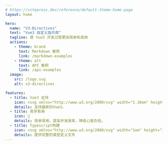 ```yaml
---
# https://vitepress.dev/reference/default-theme-home-page
layout: home

hero:
  name: "V3-Directives"
  text: "Vue3 自定义指令库"
  tagline: 使 Vue3 开发过程更加简单和高效
  actions:
    - theme: brand
      text: Markdown 案例
      link: /markdown-examples
    - theme: alt
      text: API 案例
      link: /api-examples
  image:
    src: /logo.svg
    alt: v3-directives

features:
  - title: Vue3 支持
    icon: <svg xmlns="http://www.w3.org/2000/svg" width="1.16em" height="1em" viewBox="0 0 256 221"><path fill="#41B883" d="M204.8 0H256L128 220.8L0 0h97.92L128 51.2L157.44 0z"/><path fill="#41B883" d="m0 0l128 220.8L256 0h-51.2L128 132.48L50.56 0z"/><path fill="#35495E" d="M50.56 0L128 133.12L204.8 0h-47.36L128 51.2L97.92 0z"/></svg>
    details: 支持最新的Vue3。
  - title: 易学易用
    icon: 🦾
    details: 简单易用，提高开发效率，降低心智负担。
  - title: Typescript构建
    icon: <svg xmlns="http://www.w3.org/2000/svg" width="1em" height="1em" viewBox="0 0 128 128"><path fill="#689F38" d="M106.02 121.68H36.18c-1.66 0-1.26-1.35-1.26-3.01V14.05c0-1.66 1.35-3.01 3.01-3.01h69.36c2.72 0 4.93 2.21 4.93 4.93v99.76c0 3.86-1.83 5.95-6.2 5.95"/><path fill="#94C6D6" d="M18.53 115.14c0 1.94 3.07 3.57 5.01 3.57l80.39-.05c2.98 0 4.54-1.58 4.54-3.52l-.25-21.32H18.53z"/><path fill="#F5F5F5" d="M101.47 105.88s-2.13 5.85.03 8.78c2.51 3.4 6.89 2.58 6.89.99V16.44c0-.66-.61-1.14-1.25-1c-1.39.3-3.89.31-7.21-1.89z"/><path fill="#689F38" d="M94.16 110.85H23.64V6.45h72.25c2.27 0 3.87.61 4.62 1.62c.98 1.31 1.5 3.3 1.5 5.48V103a7.85 7.85 0 0 1-7.85 7.85"/><path fill="#9CCC65" d="M92.01 107.78H25.54c-2.76 0-4.99-2.24-4.99-4.99V11.45c0-2.76 2.24-4.99 4.99-4.99h66.47c3.82 0 6.92 2.18 6.92 6.92v87.49c-.01 3.81-3.1 6.91-6.92 6.91"/><path fill="#616161" d="M34.43 109.75L34.38 6.46h-11.2s-2.31-.4-3.85 0c-2.79.73-3.56 2.76-3.56 6.07v94.41c0 6.7.41 9.6 2.44 11.72c-.12-1.54.87-6.83 1.68-8.28c.72-1.28 14.54-.63 14.54-.63"/><path fill="none" stroke="#424242" stroke-miterlimit="10" stroke-width="2" d="M23.18 6.45v104.4"/><path fill="none" stroke="#424242" stroke-miterlimit="10" stroke-width="3" d="m34.38 109.34l-11.3.22c-3.77 0-5.06 4.04-4.39 6.71c.84 3.37 4.32 3.92 5.18 3.92h12.65"/></svg>
    details: 提供完整的类型定义文件
---
```



<style>
.image-src[alt="v3-directives"] {
    max-width: 160px;
    max-height: 160px;
}

@media (min-width: 640px) {
  .image-src[alt="v3-directives"] {
      max-width: 200px;
      max-height: 200px;
  }
}

@media (min-width: 960px) {
  .image-src[alt="v3-directives"] {
      max-width: 340px;
      max-height: 340px;
  }
}
</style>
